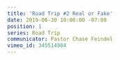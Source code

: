 ```yaml
---
title: 'Road Trip #2 Real or Fake'
date: 2019-06-30 10:00:00 -07:00
position: 1
series: Road Trip
communicator: Pastor Chase Feindel
vimeo_id: 345514984
---
```


